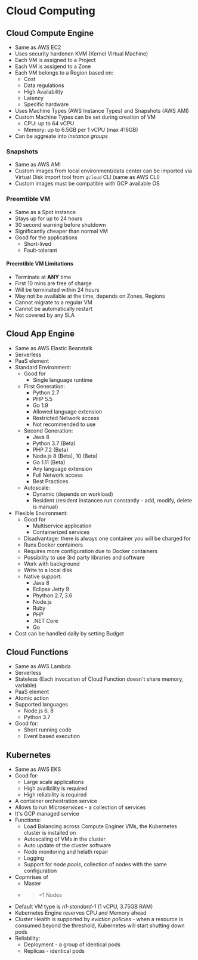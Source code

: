 # Cloud Computing

## Cloud Compute Engine

* Same as AWS EC2
* Uses security hardenen KVM (Kernel Virtual Machine)
* Each VM is assigned to a Project
* Each VM is assigend to a Zone
* Each VM belongs to a Region based on:
  * Cost
  * Data regulations
  * High Availability
  * Latency
  * Specific hardware
* Uses Machine Types (AWS Instance Types) and Snapshots (AWS AMI)
* Custom Machine Types can be set during creation of VM
  * CPU: up to 64 vCPU
  * Memory: up to 6.5GB per 1 vCPU (max 416GB)
* Can be aggreate into *instance groups*

### Snapshots

* Same as AWS AMI
* Custom images from local environment/data center can be imported via Virtual Disk import tool from `gcloud` CLI (same as AWS CLI)
* Custom images must be compatible with GCP available OS

### Preemtible VM

* Same as a Spot instance
* Stays up for up to 24 hours
* 30 second warning before shutdown
* Significantly cheaper than normal VM
* Good for the applications
  * Short-lived
  * Fault-tolerant

#### Preemtible VM Limitations

* Terminate at **ANY** time
* First 10 mins are free of charge
* Will be terminated within 24 hours
* May not be available at the time, depends on Zones, Regions
* Cannot migrate to a regular VM
* Cannot be automatically restart
* Not covered by any SLA

## Cloud App Engine

* Same as AWS Elastic Beanstalk
* Serverless
* PaaS element
* Standard Environment:
  * Good for
    * Single language runtime
  * First Generation:
    * Python 2.7
    * PHP 5.5
    * Go 1.9
    * Allowed language extension
    * Restricted Network access
    * Not recommended to use
  * Second Generation:
    * Java 8
    * Python 3.7 (Beta)
    * PHP 7.2 (Beta)
    * Node.js 8 (Beta), 10 (Beta)
    * Go 1.11 (Beta)
    * Any language extension
    * Full Network access
    * Best Practices
  * Autoscale:
    * Dynamic (depends on workload)
    * Resident (resident instances run constantly - add, modify, delete is manual)
* Flexible Environment:
  * Good for
    * Multiservice application
    * Containerized services
  * Disadvantage: there is always one container you will be charged for
  * Runs Docker containers
  * Requires more configuration due to Docker containers
  * Possibility to use 3rd party libraries and software
  * Work with background
  * Write to a local disk
  * Native support:
    * Java 8
    * Eclipse Jetty 9
    * Phython 2.7, 3.6
    * Node.js
    * Ruby
    * PHP
    * .NET Core
    * Go
* Cost can be handled daily by setting Budget

## Cloud Functions

* Same as AWS Lambda
* Serverless
* Stateless (Each invocation of Cloud Function doesn't share memory, variable)
* PaaS element
* Atomic action
* Supported languages
  * Node.js 6, 8
  * Python 3.7
* Good for:
  * Short running code
  * Event based execution

## Kubernetes

* Same as AWS EKS
* Good for:
  * Large scale applications
  * High availbility is required
  * High reliability is required
* A container orchestration service
* Allows to run *Microservices* - a collection of services
* It's GCP managed service
* Functions:
  * Load Balancing across Compute Enginer VMs, the Kubernetes cluster is installed on
  * Autoscaling of VMs in the cluster
  * Auto update of the cluster software
  * Node monitoring and helath repair
  * Logging
  * Support for *node pools*, collection of nodes with the same configuration
* Copmrises of
  * Master
  * >=1 Nodes
* Default VM type is *n1-standard-1* (1 vCPU, 3.75GB RAM)
* Kubernetes Engine reserves CPU and Memory ahead
* Cluster Health is supported by *eviction policies* - when a resource is consumed beyond the threshold, Kubernetes will start shutting down pods
* Reliability:
  * Deployment - a group of identical pods
  * Replicas - identical pods
